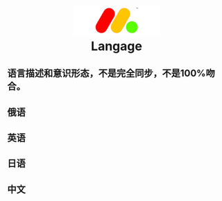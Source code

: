  <h1  align="center"> 
  <br>
  <a href="https://github.com/shuzijianzao/Spiral3D/blob/master/Picture/SHUZIJIANZAO"><img src="https://github.com/shuzijianzao/Spiral3D/blob/master/Picture/SHUZIJIANZAO.png" alt="SHUZIJIANZAO" width="200"></a>
  <br>
   Langage
  <br>
</h1>

## 语言描述和意识形态，不是完全同步，不是100%吻合。

## 俄语

## 英语

## 日语

## 中文